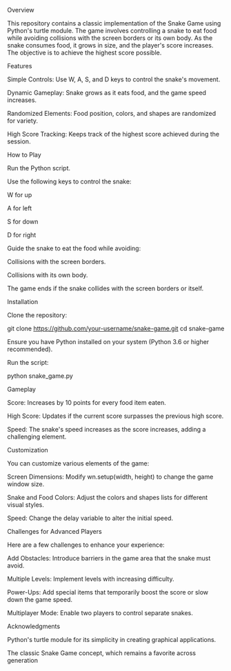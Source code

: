 Overview

This repository contains a classic implementation of the Snake Game using Python's turtle module. The game involves controlling a snake to eat food while avoiding collisions with the screen borders or its own body. As the snake consumes food, it grows in size, and the player's score increases. The objective is to achieve the highest score possible.

Features

Simple Controls: Use W, A, S, and D keys to control the snake's movement.

Dynamic Gameplay: Snake grows as it eats food, and the game speed increases.

Randomized Elements: Food position, colors, and shapes are randomized for variety.

High Score Tracking: Keeps track of the highest score achieved during the session.

How to Play

Run the Python script.

Use the following keys to control the snake:

W for up

A for left

S for down

D for right

Guide the snake to eat the food while avoiding:

Collisions with the screen borders.

Collisions with its own body.

The game ends if the snake collides with the screen borders or itself.

Installation

Clone the repository:

git clone https://github.com/your-username/snake-game.git
cd snake-game

Ensure you have Python installed on your system (Python 3.6 or higher recommended).

Run the script:

python snake_game.py

Gameplay

Score: Increases by 10 points for every food item eaten.

High Score: Updates if the current score surpasses the previous high score.

Speed: The snake's speed increases as the score increases, adding a challenging element.

Customization

You can customize various elements of the game:

Screen Dimensions: Modify wn.setup(width, height) to change the game window size.

Snake and Food Colors: Adjust the colors and shapes lists for different visual styles.

Speed: Change the delay variable to alter the initial speed.

Challenges for Advanced Players

Here are a few challenges to enhance your experience:

Add Obstacles: Introduce barriers in the game area that the snake must avoid.

Multiple Levels: Implement levels with increasing difficulty.

Power-Ups: Add special items that temporarily boost the score or slow down the game speed.

Multiplayer Mode: Enable two players to control separate snakes.

Acknowledgments

Python's turtle module for its simplicity in creating graphical applications.

The classic Snake Game concept, which remains a favorite across generation
